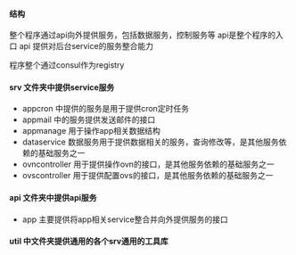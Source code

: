 #### 结构
整个程序通过api向外提供服务，包括数据服务，控制服务等
api是整个程序的入口
api 提供对后台service的服务整合能力

程序整个通过consul作为registry


#### srv 文件夹中提供service服务

- appcron 中提供的服务是用于提供cron定时任务
- appmail 中的服务提供发送邮件的接口
- appmanage 用于操作app相关数据结构
- dataservice 数据服务用于提供数据相关的服务，查询修改等，是其他服务依赖的基础服务之一
- ovncontroller 用于提供操作ovn的接口，是其他服务依赖的基础服务之一
- ovscontroller 用于提供配置ovs的接口，是其他服务依赖的基础服务之一


#### api 文件夹中提供api服务

- app 主要提供将app相关service整合并向外提供服务的接口

#### util 中文件夹提供通用的各个srv通用的工具库


